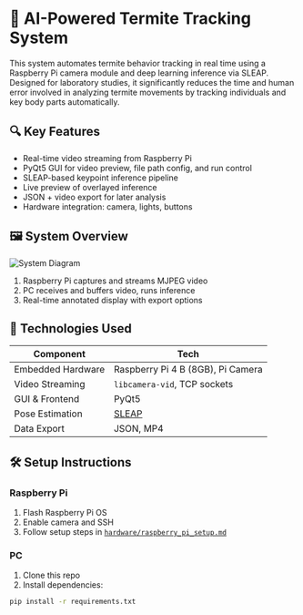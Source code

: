 # 🐜 AI-Powered Termite Tracking System

This system automates termite behavior tracking in real time using a Raspberry Pi camera module and deep learning inference via SLEAP. Designed for laboratory studies, it significantly reduces the time and human error involved in analyzing termite movements by tracking individuals and key body parts automatically.

## 🔍 Key Features

- Real-time video streaming from Raspberry Pi
- PyQt5 GUI for video preview, file path config, and run control
- SLEAP-based keypoint inference pipeline
- Live preview of overlayed inference
- JSON + video export for later analysis
- Hardware integration: camera, lights, buttons

## 🖼️ System Overview

![System Diagram](docs/system_architecture.png)

1. Raspberry Pi captures and streams MJPEG video
2. PC receives and buffers video, runs inference
3. Real-time annotated display with export options

## 🧠 Technologies Used

| Component           | Tech                             |
|---------------------|----------------------------------|
| Embedded Hardware   | Raspberry Pi 4 B (8GB), Pi Camera |
| Video Streaming     | `libcamera-vid`, TCP sockets      |
| GUI & Frontend      | PyQt5                             |
| Pose Estimation     | [SLEAP](https://sleap.ai)         |
| Data Export         | JSON, MP4                         |

## 🛠️ Setup Instructions

### Raspberry Pi

1. Flash Raspberry Pi OS
2. Enable camera and SSH
3. Follow setup steps in [`hardware/raspberry_pi_setup.md`](hardware/raspberry_pi_setup.md)

### PC

1. Clone this repo
2. Install dependencies:

```bash
pip install -r requirements.txt
